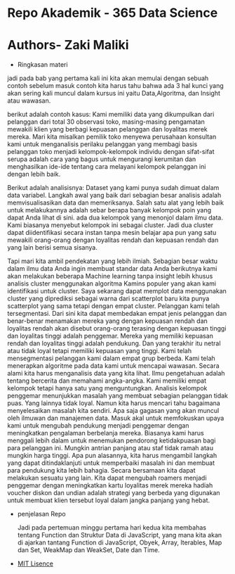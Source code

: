# Repo Akademik - 365 Data Science
# Authors- Zaki Maliki


- Ringkasan materi

jadi pada bab yang pertama kali ini kita akan memulai dengan sebuah contoh sebelum masuk contoh kita harus tahu bahwa ada 3 hal kunci yang akan sering kali muncul dalam kursus ini yaitu Data,Algoritma, dan Insight atau wawasan. 

berikut adalah contoh kasus:
Kami memiliki data yang dikumpulkan dari pelanggan dari total 30 observasi toko, masing-masing pengamatan mewakili klien yang berbagi kepuasan pelanggan dan loyalitas merek mereka. Mari kita misalkan pemilik toko menyewa perusahaan konsultan kami untuk menganalisis perilaku pelanggan yang membagi basis pelanggan toko menjadi kelompok-kelompok individu dengan sifat-sifat serupa adalah cara yang bagus untuk mengurangi kerumitan dan menghasilkan ide-ide tentang cara melayani kelompok pelanggan ini dengan lebih baik.

Berikut adalah analisisnya:
Dataset yang kami punya sudah dimuat dalam data variabel. Langkah awal yang baik dari sebagian besar analisis adalah memvisualisasikan data dan memeriksanya. Salah satu alat yang lebih baik untuk melakukannya adalah sebar berapa banyak kelompok poin yang dapat Anda lihat di sini. ada dua kelompok yang menonjol dalam ilmu data. Kami biasanya menyebut kelompok ini sebagai cluster. Jadi dua cluster dapat diidentifikasi secara instan tanpa mesin belajar apa pun yang satu mewakili orang-orang dengan loyalitas rendah dan kepuasan rendah dan yang lain berisi semua sisanya.

Tapi mari kita ambil pendekatan yang lebih ilmiah.
Sebagian besar waktu dalam ilmu data Anda ingin membuat standar data Anda berikutnya kami akan melakukan
beberapa Machine learning tanpa insight lebih khusus analisis cluster menggunakan algoritma Kamins populer yang akan kami identifikasi untuk cluster. Saya sekarang dapat memplot data menggunakan cluster yang diprediksi sebagai warna dari scatterplot baru kita punya scatterplot yang sama tetapi dengan empat cluster. Pelanggan kami telah tersegmentasi. Dari sini kita dapat membedakan empat jenis pelanggan dan benar-benar menamakan mereka yang dengan kepuasan rendah dan loyalitas rendah akan disebut orang-orang terasing dengan kepuasan tinggi dan loyalitas tinggi adalah penggemar. Mereka yang memiliki kepuasan rendah dan loyalitas tinggi adalah pendukung. Dan yang terakhir itu netral atau tidak loyal tetapi memiliki kepuasan yang tinggi. 
Kami telah mensegmentasi pelanggan kami dalam empat grup berbeda.
Kami telah menerapkan algoritme pada data kami untuk mencapai wawasan.
Secara alami kita harus menganalisis data yang kita lihat.
Ilmu pengetahuan adalah tentang bercerita dan memahami angka-angka.
Kami memiliki empat kelompok tetapi hanya satu yang menguntungkan.
Analisis kelompok penggemar menunjukkan masalah yang membuat sebagian pelanggan tidak puas.
Yang lainnya tidak loyal.
Namun kita harus mencari tahu bagaimana menyelesaikan masalah kita sendiri.
Apa saja gagasan yang akan muncul oleh ilmuwan dan manajemen data.
Masuk akal untuk memfokuskan upaya kami untuk mengubah pendukung menjadi penggemar dengan meningkatkan pengalaman berbelanja mereka. Biasanya kami harus menggali lebih dalam untuk menemukan pendorong ketidakpuasan bagi para pelanggan ini. Mungkin antrian panjang atau staf tidak ramah atau mungkin harga tinggi. Apa pun alasannya, kita harus mengambil langkah yang dapat ditindaklanjuti untuk memperbaiki masalah ini dan membuat para pendukung kita lebih bahagia. Secara bersamaan kita dapat melakukan sesuatu yang lain. Kita dapat mengubah roamers menjadi penggemar dengan meningkatkan kartu loyalitas merek mereka hadiah voucher diskon dan undian adalah strategi yang berbeda yang digunakan untuk membuat klien tersebut loyal dalam jangka panjang yang hebat.


- penjelasan Repo

  Jadi pada pertemuan minggu pertama hari kedua kita membahas tentang Function dan Struktur Data di JavaScript, yang mana kita akan di ajarkan tantang Function di JavaScript, Obyek, Array, Iterables, Map dan Set, WeakMap dan WeakSet, Date dan Time.

- [MIT Lisence](https://github.com/zakimaliki/365DataScience/blob/master/LICENSE)
